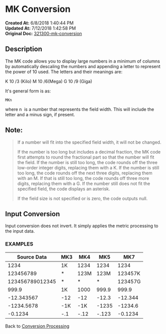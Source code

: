 # MK Conversion

**Created At:** 6/8/2018 1:40:44 PM  
**Updated At:** 7/12/2018 1:42:58 PM  
**Original Doc:** [321300-mk-conversion](https://docs.jbase.com/46351-conversion-processing/321300-mk-conversion)  


## Description 

The MK code allows you to display large numbers in a minimum of columns by automatically descaling the numbers and appending a letter to represent the power of 10 used. The letters and their meanings are:

K 10 /3 (Kilo)
M 10 /6(Mega)
G 10 /9 (Giga)

It's general form is as:

```
MKn
```

where n  is a number that represents the field width. This will include the letter and a minus sign, if present.



## Note: 


> If a number will fit into the specified field width, it will not be changed.
> 
> If the number is too long but includes a decimal fraction, the MK code first attempts to round the fractional part so that the number will fit the field. If the number is still too long, the code rounds off the three low-order integer digits, replacing them with a K. If the number is still too long, the code rounds off the next three digits, replacing them with an M. If that is still too long, the code rounds off three more digits, replacing them with a G. If the number still does not fit the specified field, the code displays an asterisk.
> 
> If the field size is not specified or is zero, the code outputs null.




## Input Conversion 

Input conversion does not invert. It simply applies the metric processing to the input data.



### EXAMPLES


| Source Data<br> | MK3<br> | MK4<br> | MK5<br> | MK7<br> |
| --- | --- | --- | --- | --- |
| 1234<br> | 1K<br> | 1234<br> | 1234<br> | 1234<br> |
| 123456789<br> | \*<br> | 123M<br> | 123M<br> | 123457K<br> |
| 123456789012345<br> | \*<br> | \*<br> | \*<br> | 123457G<br> |
| 999.9<br> | 1K<br> | 1000<br> | 999.9<br> | 999.9<br> |
| -12.343567<br> | -12<br> | -12<br> | -12.3<br> | -12.344<br> |
| -1234.5678<br> | -1K<br> | -1K<br> | -1235<br> | -1234.6<br> |
| -0.1234<br> | -.1<br> | -.12<br> | -.123<br> | -0.1234<br> |




Back to [Conversion Processing](321577-conversion-processing)
